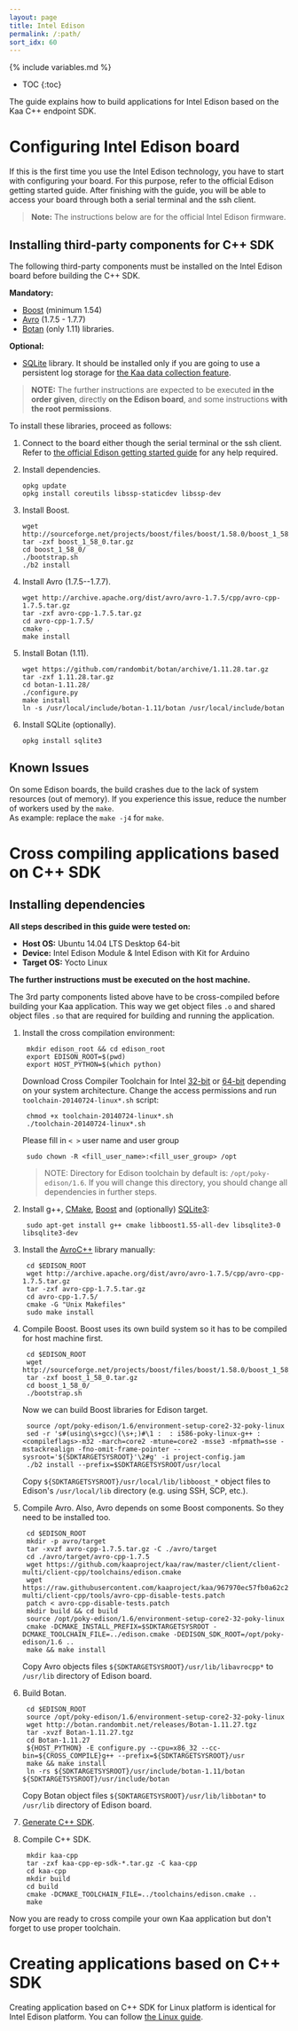 ```yaml
---
layout: page
title: Intel Edison
permalink: /:path/
sort_idx: 60
---
```

{% include variables.md %}

* TOC
{:toc}

The guide explains how to build applications for Intel Edison based on the Kaa C++ endpoint SDK.

# Configuring Intel Edison board

If this is the first time you use the Intel Edison technology, you have to start with configuring your board.
For this purpose, refer to the official Edison getting started guide.
After finishing with the guide, you will be able to access your board through both a serial terminal and the ssh client.

>**Note:** The instructions below are for the official Intel Edison firmware.

## Installing third-party components for C++ SDK

The following third-party components must be installed on the Intel Edison board before building the C++ SDK.

**Mandatory:**

- [Boost](http://www.boost.org/) (minimum 1.54)
- [Avro](http://avro.apache.org/) (1.7.5 - 1.7.7)
- [Botan](https://botan.randombit.net/) (only 1.11) libraries.

**Optional:**

- [SQLite](https://www.sqlite.org/) library. It should be installed only if you are going to use a persistent log storage for [the Kaa data collection feature]({{root_url}}Programming-guide/Key-platform-features/Data-collection).

>**NOTE:** The further instructions are expected to be executed **in the order given**, directly **on the Edison board**, and some instructions **with the root permissions**.

To install these libraries, proceed as follows:

1. Connect to the board either though the serial terminal or the ssh client.
Refer to [the official Edison getting started guide](https://software.intel.com/en-us/iot/library/edison-getting-started) for any help required.

2. Install dependencies.

   ```
   opkg update
   opkg install coreutils libssp-staticdev libssp-dev
   ```

3. Install Boost.

   ```
   wget http://sourceforge.net/projects/boost/files/boost/1.58.0/boost_1_58_0.tar.gz
   tar -zxf boost_1_58_0.tar.gz
   cd boost_1_58_0/
   ./bootstrap.sh
   ./b2 install
   ```

4. Install Avro (1.7.5--1.7.7).

   ```
   wget http://archive.apache.org/dist/avro/avro-1.7.5/cpp/avro-cpp-1.7.5.tar.gz
   tar -zxf avro-cpp-1.7.5.tar.gz
   cd avro-cpp-1.7.5/
   cmake .
   make install
   ```

5. Install Botan (1.11).

   ```
   wget https://github.com/randombit/botan/archive/1.11.28.tar.gz
   tar -zxf 1.11.28.tar.gz
   cd botan-1.11.28/
   ./configure.py
   make install
   ln -s /usr/local/include/botan-1.11/botan /usr/local/include/botan
   ```

6. Install SQLite (optionally).

   ```
   opkg install sqlite3
   ```

## Known Issues

On some Edison boards, the build crashes due to the lack of system resources (out of memory).
If you experience this issue, reduce the number of workers used by the `make`.  
As example: replace the `make -j4` for `make`.


# Cross compiling applications based on C++ SDK


## Installing dependencies

**All steps described in this guide were tested on:**

 - **Host OS:** Ubuntu 14.04 LTS Desktop 64-bit
 - **Device:** Intel Edison Module & Intel Edison with Kit for Arduino
 - **Target OS:** Yocto Linux

 **The further instructions must be executed on the host machine.**

The 3rd party components listed above have to be cross-compiled before building your Kaa application. 
This way we get object files `.o` and shared object files `.so` that are required for building and running the application. 

1. Install the cross compilation environment: 

        mkdir edison_root && cd edison_root
        export EDISON_ROOT=$(pwd)
        export HOST_PYTHON=$(which python)

   Download Cross Compiler Toolchain for Intel [32-bit](https://downloadmirror.intel.com/24472/eng/toolchain-20140724-linux32.sh) or [64-bit](https://downloadmirror.intel.com/24472/eng/toolchain-20140724-linux64.sh) depending on your system architecture.
   Change the access permissions and run `toolchain-20140724-linux*.sh` script:

        chmod +x toolchain-20140724-linux*.sh
        ./toolchain-20140724-linux*.sh

   Please fill in `< >`  user name and user group
   
        sudo chown -R <fill_user_name>:<fill_user_group> /opt


   >NOTE: Directory for Edison toolchain by default is: `/opt/poky-edison/1.6`. If you will change this directory, you should change all dependencies in further steps.
    
1. Install g++, [CMake](https://cmake.org/download/), [Boost](http://www.boost.org/users/download/) and (optionally) [SQLite3](https://sqlite.org/download.html):

        sudo apt-get install g++ cmake libboost1.55-all-dev libsqlite3-0 libsqlite3-dev

1. Install the [AvroC++](http://avro.apache.org/docs/1.7.6/api/cpp/html/index.html) library manually:

        cd $EDISON_ROOT
        wget http://archive.apache.org/dist/avro/avro-1.7.5/cpp/avro-cpp-1.7.5.tar.gz
        tar -zxf avro-cpp-1.7.5.tar.gz
        cd avro-cpp-1.7.5/
        cmake -G "Unix Makefiles"
        sudo make install
   
1. Compile Boost.
    Boost uses its own build system so it has to be compiled for host machine first.

        cd $EDISON_ROOT
        wget http://sourceforge.net/projects/boost/files/boost/1.58.0/boost_1_58_0.tar.gz
        tar -zxf boost_1_58_0.tar.gz
        cd boost_1_58_0/
        ./bootstrap.sh
    
    Now we can build Boost libraries for Edison target.
    
        source /opt/poky-edison/1.6/environment-setup-core2-32-poky-linux
        sed -r 's#(using\s+gcc)(\s+;)#\1 :  : i586-poky-linux-g++ : <compileflags>-m32 -march=core2 -mtune=core2 -msse3 -mfpmath=sse -mstackrealign -fno-omit-frame-pointer --sysroot='${SDKTARGETSYSROOT}'\2#g' -i project-config.jam
        ./b2 install --prefix=$SDKTARGETSYSROOT/usr/local

    Copy `${SDKTARGETSYSROOT}/usr/local/lib/libboost_*` object files to Edison's `/usr/local/lib` directory (e.g. using SSH, SCP, etc.).

1. Compile Avro. Also, Avro depends on some Boost components. So they need to be installed too.

        cd $EDISON_ROOT
        mkdir -p avro/target
        tar -xvzf avro-cpp-1.7.5.tar.gz -C ./avro/target
        cd ./avro/target/avro-cpp-1.7.5
        wget https://github.com/kaaproject/kaa/raw/master/client/client-multi/client-cpp/toolchains/edison.cmake
        wget https://raw.githubusercontent.com/kaaproject/kaa/967970ec57fb0a62c23ffe573385bf0d0299d977/client/client-multi/client-cpp/tools/avro-cpp-disable-tests.patch
        patch < avro-cpp-disable-tests.patch
        mkdir build && cd build
        source /opt/poky-edison/1.6/environment-setup-core2-32-poky-linux
        cmake -DCMAKE_INSTALL_PREFIX=$SDKTARGETSYSROOT -DCMAKE_TOOLCHAIN_FILE=../edison.cmake -DEDISON_SDK_ROOT=/opt/poky-edison/1.6 ..
        make && make install
        
    Copy Avro objects files `${SDKTARGETSYSROOT}/usr/lib/libavrocpp*` to `/usr/lib` directory of Edison board.
        
1. Build Botan.

        cd $EDISON_ROOT
        source /opt/poky-edison/1.6/environment-setup-core2-32-poky-linux
        wget http://botan.randombit.net/releases/Botan-1.11.27.tgz
        tar -xvzf Botan-1.11.27.tgz
        cd Botan-1.11.27
        ${HOST_PYTHON} -E configure.py --cpu=x86_32 --cc-bin=${CROSS_COMPILE}g++ --prefix=${SDKTARGETSYSROOT}/usr
        make && make install
        ln -rs ${SDKTARGETSYSROOT}/usr/include/botan-1.11/botan ${SDKTARGETSYSROOT}/usr/include/botan
        
    Copy Botan object files `${SDKTARGETSYSROOT}/usr/lib/libbotan*` to `/usr/lib` directory of Edison board.

1. [Generate C++ SDK]({{root_url}}/Administration-guide/Tenants-and-applications-management/#generating-endpoint-sdk).
1. Compile C++ SDK.

        mkdir kaa-cpp
        tar -zxf kaa-cpp-ep-sdk-*.tar.gz -C kaa-cpp
        cd kaa-cpp
        mkdir build
        cd build
        cmake -DCMAKE_TOOLCHAIN_FILE=../toolchains/edison.cmake ..
        make
        
Now you are ready to cross compile your own Kaa application but don't forget to use proper toolchain.

# Creating applications based on C++ SDK

Creating application based on C++ SDK for Linux platform is identical for Intel Edison platform.
You can follow [the Linux guide]({{root_url}}Programming-guide/Using-Kaa-endpoint-SDKs/C++/SDK-Linux#quick-way-to-build-sdk).
